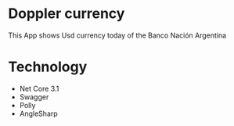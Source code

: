 # Doppler currency

This App shows Usd currency today of the Banco Nación Argentina

# Technology

- Net Core 3.1
- Swagger
- Polly
- AngleSharp
